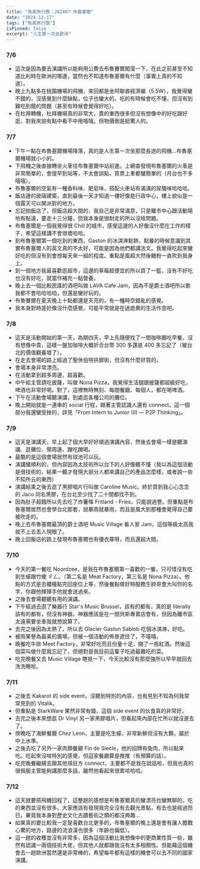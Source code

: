 ```yaml
---
title: "兔美旅行團｜202407 布魯塞爾"
date: "2024-12-17"
tags: ["兔美旅行團"]
isPinned: false
excerpt: "人生第一次去歐洲"
---
```



### 7/6
- 這次是因為要去演講所以能夠用公費去布魯賽爾闖蕩一下，在此之前甚至不知道比利時在歐洲的哪邊，當然也不知道布魯塞爾有什麼（事實上真的不知道）。
- 晚上九點多在桃園機場的飛機，來回都是坐阿聯酋經濟艙（5.5W），我覺得蠻不錯的，沒感覺到什麼缺點，位子也蠻大的。吃的有時候會吃不懂，但沒有到難吃到餓的問題（甚至有時候會覺得好吃）。
- 在杜拜轉機，杜拜機場真的非常大，賣的東西很多但沒有想像中的好吃跟好逛，對我來說有點中看不中用嘻嘻。但物價倒是挺驚人的。

### 7/7
- 下午一點在布魯塞爾機場降落，真的是人生第一次坐那麼長途的飛機…布魯塞爾機場就小小的。
- 下飛機之後直接轉坐火車往布魯塞爾中站前進。上網查發現布魯塞爾的火車是非常簡單的，會提早到站等，不太會誤點，買票上車都蠻簡單的（月台也不多嘻嘻）。
- 布魯塞爾的空氣有一種香料味、肥皂味，搭配火車站有滿滿的尿騷味哈哈哈。
- 飯店邊的玻璃建築，直到最後一天才知道一樓好像是行政中心，樓上貌似是一個露天可以開派對的地方。
- 忘記拍飯店了，但飯店超大間的，我自己是非常滿意，只是離市中心跟活動場地有點遠，要走十三分鐘，但我本身是很耐走的所以沒啥問題。
- 布魯塞爾是一個我覺得很 Chill 的城市，感覺這邊的人好像沒什麼在工作的樣子，希望這樣講不會很壞哈哈。
- 到布魯塞爾第一個吃到的東西，Gaston 的冰淇淋鬆餅。點餐的時候意識到其實布魯塞爾人的英文真的不太好，可能是因為他們都講法文。我覺得吃起來蠻好吃的但沒有到會想每天來一組的程度。重點是風超大然後糖粉一直吹到我身上。
- 到一個地方我最喜歡逛超市，這邊的草莓超便宜的所以買了一籃，沒有不好吃也沒有好吃，就當作補充一點營養。
- 晚上去一個比較民謠的酒吧叫做 LAVA Cafe Jam，因為不是爵士酒吧所以歌我都不會哈哈哈哈，但還是蠻好玩的。
- 布魯賽爾在夏天晚上十點都還是天亮的，有一種時空錯亂的感覺。
- 我本身對時差好像沒什麼感覺，可能平常就是在過詭異的生活作息吧。

### 7/8

- 這天是活動開始的第一天，為期四天，早上先隨便找了一間咖啡廳吃早餐，沒有想像中貴，這樣一盤加咖啡大概折合台幣 300 多還是 400 多忘記了（被台北的價值觀養壞了）。
- 在走去會場的路上經過了聖休伯特拱廊街，但沒有什麼好買的。
- 會場本身非常漂亮。
- 在活動拿到超多周邊，超喜歡。
- 中午給主管請吃披薩，叫做 Nona Pizza，我覺得生活腿跟披薩都超級好吃，啤酒也非常好喝。對了，這裡無時無刻、每間餐廳、每個人，都在喝啤酒。
- 下午在活動會場聽演講，到處逛各種公司的攤位。
- 晚上開始就是一連串的 social 行程，跟著主管認識人還有 connect。這一個部分我還蠻受挫的，詳見「From Intern to Junior (II) — P2P Thinking」。

### 7/9

- 這天是演講天，早上起了個大早好好順過演講內容，然後去會場一樣是聽演講、逛攤位、領周邊、蹭吃蹭喝。
- 最酷的是這個會場居然有球池可以玩。
- 演講蠻順利的，但內容因為太技術所以台下的人好像聽不懂（我以為這個活動是很技術的，結果一聽才發現大部分人都來講自己的產品怎麼樣，或者說一些不知所云的東西）
- 演講結束之後去逛了黑膠唱片行叫做 Caroline Music。終於買到我心心念念的 Jaco 同名黑膠，在台北至少找了二十間都找不到。
- 因為肚子超餓所以先去吃了炸薯條 Fritland - Fries，只能說過譽。但重點是布魯塞爾居然也會學台北那套，說暴雨就暴雨，而且是風大到那種會覺得自己要被吹走的。
- 晚上去布魯塞爾最頂的爵士酒吧 Music Village 看人家 Jam，這個等級太高我就不上去丟人現眼了。
- 晚上回飯店的路上發現布魯塞爾也有優衣庫呀，而且還超大間。

### 7/10

- 今天的第一餐吃 Noordzee，是我在布魯塞爾第一喜歡的一餐，只可惜沒有吃到生蠔跟竹蟶 ㄔㄥ。（第二名是 Meat Factory，第三名是 Nona Pizza）。他點的方式是去櫃檯點完回座位上等，然後餐點做好時服務生帥哥會大叫你的名字，你跟他揮揮手他就會送過來。
- 之後去會場聽聽有用的演講。
- 下午經過去逛了樂器行 Star's Music Brussel，該有的都有，真的是 literally 該有的都有，但沒有神器。神器應該是在一間貝斯專賣店會有，但因為離市區太遠需要坐車我就想說算了。
- 去完之後因為太熱了，所以去 Glacier Gaston Sablob 吃個冰淇淋，好吃。
- 被雨果譽為最美的廣場，但被一個活動的佈景遮住了，不嘻嘻。
- 晚餐吃牛排 Meet Factory，非常好吃而且份量十足，開了一瓶紅酒。然後這個菜叫做什麼我忘記了，但絕對是我目前這輩子吃過最難吃的菜。
- 吃完晚餐又去 Music Village 瞎晃一下，今天比較沒有那麼強所以早早就回去洗洗睡啦。

### 7/11

- 之後去 Kakarot 的 side event，沒聽到特別的內容，也有見到不知為何我常常見到的 Vitalik。
- 但重點是 StarkWare 果然非常有錢，這個 side event 的伙食真的非常好。
- 去完之後本來想逛 Dr Vinyl 另一家黑膠唱片，但看起來內部在忙所以就沒進去了。
- 傍晚吃了海鮮餐廳 Chez Leon，主要是吃生蠔，非常新鮮但沒有大顆，屬於中上水準。
- 之後去吃了另外一家肉類餐廳 Fin de Siecle，他的招牌有兔肉，所以點來吃。吃起來沒啥特別的感覺，但這家餐廳算是推推（有預算的話）。
- 吃完晚餐繼續去跟其他項目方 connect，主要都不是我在說話啦，但我也真的很佩服主管能夠講那麼多話，雖然他看起來很累哈哈哈。

### 7/12
- 這天就要搭飛機回程了，這整趟的感想是布魯塞爾真的蠻漂亮也蠻無聊的，吃的東西並沒有很多。大家應該有發現我完全沒有去觀光景點，有去也是經過而已，畢竟我本身對歷史文化古蹟藝術之類的都沒興趣…
- 如果真的要比較我一定是喜歡台北更多的，布魯塞爾的晚上還是會有讓人膽戰心驚的地方，路邊的流浪漢也很多（年齡也偏低）。
- 這一趟的收穫並沒有非常多，因為這個活動比我想像中的更商業性質一些，雖然有認識一兩個技術大佬，但其他人就都跟我沒有太多相關性。但能藉這個機會去一趟歐洲當然還是非常棒的，希望每年都有這樣的機會可以去不同的國家演講。